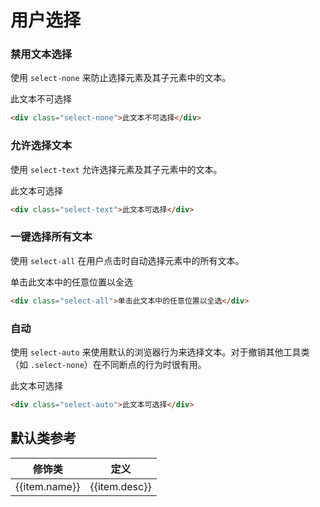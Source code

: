 # 用户选择

### 禁用文本选择

使用 `select-none` 来防止选择元素及其子元素中的文本。

<Example>
  <div class="px-6 py-2 -bg-secondary-100 select-none">此文本不可选择</div>
</Example>

```html
<div class="select-none">此文本不可选择</div>
```

### 允许选择文本

使用 `select-text` 允许选择元素及其子元素中的文本。

<Example>
  <div class="px-6 py-2 -bg-secondary-100 select-text">此文本可选择</div>
</Example>

```html
<div class="select-text">此文本可选择</div>
```

### 一键选择所有文本

使用 `select-all` 在用户点击时自动选择元素中的所有文本。

<Example>
  <div class="px-6 py-2 -bg-secondary-100 select-all">单击此文本中的任意位置以全选</div>
</Example>

```html
<div class="select-all">单击此文本中的任意位置以全选</div>
```

### 自动

使用 `select-auto` 来使用默认的浏览器行为来选择文本。对于撤销其他工具类（如 `.select-none`）在不同断点的行为时很有用。

<Example>
  <div class="px-6 py-2 -bg-secondary-100 select-auto">此文本可选择</div>
</Example>

```html
<div class="select-auto">此文本可选择</div>
```


## 默认类参考

<Example>
  <table class="table">
    <thead>
      <tr>
        <th>修饰类</th>
        <th>定义</th>
      </tr>
    </thead>
    <tbody>
      <tr v-for="item in userSelectJson">
        <td>{{item.name}}</td>
        <td>{{item.desc}}</td>
      </tr>
    </tbody>
   </table>
</Example>

<script setup>
  const userSelectJson = [
    {name: 'select-none', desc: 'user-select: none;'},
    {name: 'select-text', desc: 'user-select: text;'},
    {name: 'select-all', desc: 'user-select: all;'},
    {name: 'select-auto', desc: 'user-select: auto;'},
  ]
</script>